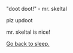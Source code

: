 "doot doot!" - mr. skeltal

plz updoot

mr. skeltal is nice!

[Go back to sleep.](../sleep/marshmallow.md)
